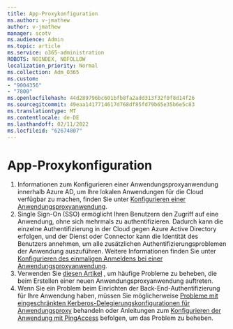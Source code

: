 ```yaml
---
title: App-Proxykonfiguration
ms.author: v-jmathew
author: v-jmathew
manager: scotv
ms.audience: Admin
ms.topic: article
ms.service: o365-administration
ROBOTS: NOINDEX, NOFOLLOW
localization_priority: Normal
ms.collection: Adm_O365
ms.custom:
- "9004356"
- "7800"
ms.openlocfilehash: 44d289796bc601bfb8fa2add313f32f0f8d14f26
ms.sourcegitcommit: 49eaa1417714617d768df85fd79b65e35b6e5c83
ms.translationtype: MT
ms.contentlocale: de-DE
ms.lasthandoff: 02/11/2022
ms.locfileid: "62674807"
---
```

# <a name="app-proxy-configuration"></a>App-Proxykonfiguration

1. Informationen zum Konfigurieren einer Anwendungsproxyanwendung innerhalb Azure AD, um Ihre lokalen Anwendungen für die Cloud verfügbar zu machen, finden Sie unter [Konfigurieren einer Anwendungsproxyanwendung](https://docs.microsoft.com/azure/active-directory/application-proxy-config-how-to).
2. Single Sign-On (SSO) ermöglicht Ihren Benutzern den Zugriff auf eine Anwendung, ohne sich mehrmals zu authentifizieren. Dadurch kann die einzelne Authentifizierung in der Cloud gegen Azure Active Directory erfolgen, und der Dienst oder Connector kann die Identität des Benutzers annehmen, um alle zusätzlichen Authentifizierungsproblemen der Anwendung auszuführen. Weitere Informationen finden Sie unter [Konfigurieren des einmaligen Anmeldens bei einer Anwendungsproxyanwendung](https://docs.microsoft.com/azure/active-directory/application-proxy-config-sso-how-to).
3. Verwenden Sie [diesen Artikel](https://docs.microsoft.com/azure/active-directory/application-proxy-config-problem) , um häufige Probleme zu beheben, die beim Erstellen einer neuen Anwendungsproxyanwendung auftreten.
4. Wenn Sie ein Problem beim Einrichten der Back-End-Authentifizierung für Ihre Anwendung haben, müssen Sie möglicherweise [Probleme mit eingeschränkten Kerberos-Delegierungskonfigurationen für Anwendungsproxy](https://docs.microsoft.com/azure/active-directory/application-proxy-back-end-kerberos-constrained-delegation-how-to) behandeln oder Anleitungen zum [Konfigurieren der Anwendung mit PingAccess](https://docs.microsoft.com/azure/active-directory/application-proxy-back-end-ping-access-how-to) befolgen, um das Problem zu beheben.
